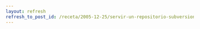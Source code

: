 ```yaml
---
layout: refresh
refresh_to_post_id: /receta/2005-12-25/servir-un-repositorio-subversion-con-apache-2-0
---
```

